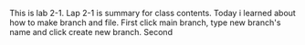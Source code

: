 This is lab 2-1.
Lap 2-1 is summary for class contents.
Today i learned about how to make branch and file.
First click main branch, type new branch's name and click create new branch.
Second
